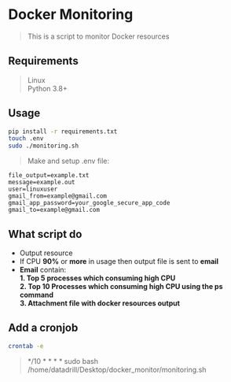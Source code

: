# Docker Monitoring

> This is a script to monitor Docker resources

## Requirements

> Linux   
> Python 3.8+

## Usage

```bash
pip install -r requirements.txt
touch .env
sudo ./monitoring.sh
```

> Make and setup .env file: 
```
file_output=example.txt
message=example.out
user=linuxuser
gmail_from=example@gmail.com
gmail_app_password=your_google_secure_app_code
gmail_to=example@gmail.com
```

## What script do 
* Output resource     
* If CPU **90%** or **more** in usage then output file is sent to **email** 
* **Email** contain:          
**1. Top 5 processes which consuming high CPU**   
**2. Top 10 Processes which consuming high CPU using the ps command**         
**3. Attachment file with docker resources output**

## Add a cronjob
```bash
crontab -e
```
> */10 * * * * sudo bash /home/datadrill/Desktop/docker_monitor/monitoring.sh